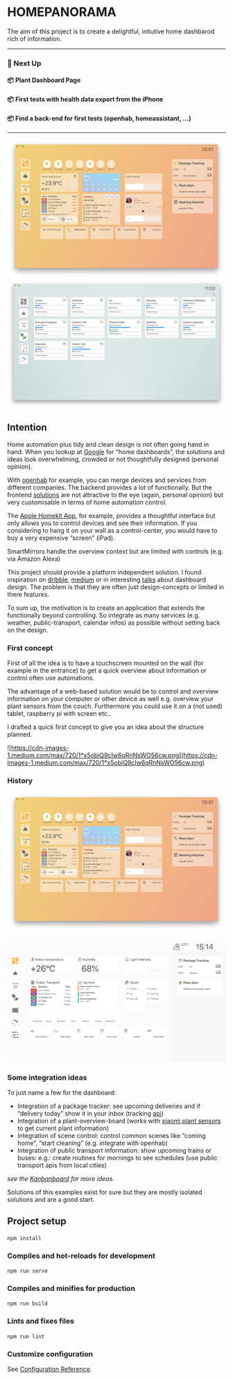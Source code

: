 # HOMEPANORAMA

The aim of this project is to create a delightful, intiutive home dashbarod rich of information.

---

### 🛫 Next Up
#### 📦 Plant Dashboard Page
#### 📦 First tests with health data export from the iPhone
#### 📦 Find a back-end for first tests (openhab, homeassistant, ...)

---

![Dec 2020](/doc/current_status_december_2020.png?)
![Jan 2021](doc/current_statues_plant_dashboard.png?)

## Intention
Home automation plus tidy and clean design is not often going hand in hand. When you lookup at [Google](https://www.google.com/search?q=home+dashboard&source=lnms&tbm=isch&sa=X&ved=2ahUKEwjf4JDPxrrpAhUHyaQKHaLNCPAQ_AUoAXoECAwQAw&biw=1309&bih=717) for “home dashboards”, the solutions and ideas look overwhelming, crowded or not thoughtfully designed (personal opinion).

With [openhab](https://www.openhab.org/) for example, you can merge devices and services from different companies. The backend provides a lot of functionally. But the frontend [solutions](https://www.openhab.org/docs/configuration/habpanel.html) are not attractive to the eye (again, personal opinion) but very customisable in terms of home automation control.

The [Apple Homekit App](https://support.apple.com/library/content/dam/edam/applecare/images/de_DE/macos/macos-mojave-ios12-macbook-iphone-x-home-app-notifications-hero-crop.jpg), for example, provides a thoughtful interface but only allows you to control devices and see their information. If you considering to hang it on your wall as a control-center, you would have to buy a very expensive “screen” (iPad).

SmartMirrors handle the overview context but are limited with controls (e.g. via Amazon Alexa)

This project should provide a platform independent solution. I found inspiration on [dribble](https://dribbble.com/9raik/collections/2054777-HomeApp), [medium](https://onezero.medium.com/the-morning-paper-revisited-35b407822494) or in interesting [talks](https://www.youtube.com/watch?v=aZZCZpc0AcY) about dashboard design. The problem is that they are often just design-concepts or limited in there features.

To sum up, the motivation is to create an application that extends the functionally beyond controlling. So integrate as many services (e.g. weather, public-transport, calendar infos) as possible without setting back on the design.



### First concept

First of all the idea is to have a touchscreen mounted on the wall (for example in the entrance) to get a quick overview about information or control often use automations.

The advantage of a web-based solution would be to control and overview information on your computer or other device as well e.g. overview your plant sensors from the couch. Furthermore you could use it on a (not used) tablet, raspberry pi with screen etc..

I drafted a quick first concept to give you an idea about the structure planned.

![https://cdn-images-1.medium.com/max/720/1*x5obiQ9cIw6qRnNsWO56cw.png](https://cdn-images-1.medium.com/max/720/1*x5obiQ9cIw6qRnNsWO56cw.png)

### History

![Dec 2020](/doc/current_status_december_2020.png?)

![Aug 2020](/doc/current_statues.png?)

### Some integration ideas

To just name a few for the dashboard:

- Integration of a package tracker: see upcoming deliveries and if “delivery today” show it in your *inbox* (tracking [api](https://extcall.17track.net/de))
- Integration of a plant-overview-board (works with [xiaomi plant sensors](https://de.gearbest.com/other-garden-supplies/pp_373947.html) to get current plant information)
- Integration of scene control: control common scenes like “coming home”, “start cleaning” (e.g. integrate with openhab)
- Integration of public transport information: show upcoming trains or buses: e.g.: create routines for mornings to see schedules (use public transport apis from local cities)

*see the [Kanbanboard](https://github.com/raikm/homepanorama/projects/2) for more ideas.*

Solutions of this examples exist for sure but they are mostly isolated solutions and are a good start.

## Project setup
```
npm install
```

### Compiles and hot-reloads for development
```
npm run serve
```

### Compiles and minifies for production
```
npm run build
```

### Lints and fixes files
```
npm run lint
```

### Customize configuration
See [Configuration Reference](https://cli.vuejs.org/config/).
